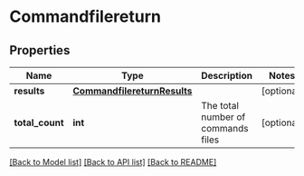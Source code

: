 # Commandfilereturn

## Properties
Name | Type | Description | Notes
------------ | ------------- | ------------- | -------------
**results** | [**CommandfilereturnResults**](CommandfilereturnResults.md) |  | [optional] 
**total_count** | **int** | The total number of commands files | [optional] 

[[Back to Model list]](../README.md#documentation-for-models) [[Back to API list]](../README.md#documentation-for-api-endpoints) [[Back to README]](../README.md)


